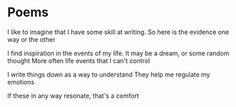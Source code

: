 # Poems
I like to imagine that I have some skill at writing.
So here is the evidence one way or the other

I find inspiration in the events of my life.
It may be a dream, or some random thought
More often life events that I can't control 

I write things down as a way to understand
They help me regulate my emotions

If these in any way resonate, that's a comfort
